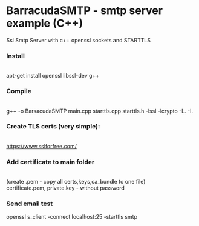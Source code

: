 # BarracudaSMTP - smtp server example (C++)
Ssl Smtp Server with c++ openssl sockets and STARTTLS

### Install
<br> apt-get install openssl libssl-dev g++
<br>
### Compile
<br> g++ -o BarsacudaSMTP main.cpp starttls.cpp starttls.h -lssl -lcrypto -L. -I.
<br>
### Create TLS certs (very simple): 
<br> https://www.sslforfree.com/
<br>
### Add certificate to main folder 
<br> (create .pem - copy all certs,keys,ca_bundle to one file)
<br> certificate.pem, private.key - without password

### Send email test
openssl s_client -connect localhost:25 -starttls smtp



